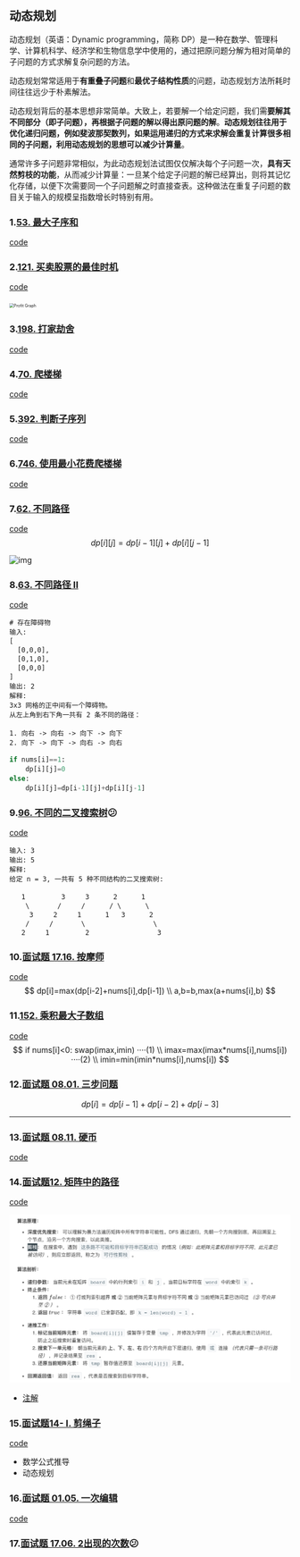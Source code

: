 ## 动态规划

动态规划（英语：Dynamic programming，简称 DP）是一种在数学、管理科学、计算机科学、经济学和生物信息学中使用的，通过把原问题分解为相对简单的子问题的方式求解复杂问题的方法。

动态规划常常适用于**有重叠子问题**和**最优子结构性质**的问题，动态规划方法所耗时间往往远少于朴素解法。

动态规划背后的基本思想非常简单。大致上，若要解一个给定问题，我们需**要解其不同部分（即子问题），再根据子问题的解以得出原问题的解**。**动态规划往往用于优化递归问题，例如斐波那契数列，如果运用递归的方式来求解会重复计算很多相同的子问题，利用动态规划的思想可以减少计算量**。

通常许多子问题非常相似，为此动态规划法试图仅仅解决每个子问题一次，**具有天然剪枝的功能**，从而减少计算量：一旦某个给定子问题的解已经算出，则将其记忆化存储，以便下次需要同一个子问题解之时直接查表。这种做法在重复子问题的数目关于输入的规模呈指数增长时特别有用。

### 1.[53. 最大子序和](https://leetcode-cn.com/problems/maximum-subarray/)

[code](1.py)

### 2.[121. 买卖股票的最佳时机](https://leetcode-cn.com/problems/best-time-to-buy-and-sell-stock/)

[code](2.py)

<img src="https://pic.leetcode-cn.com/cc4ef55d97cfef6f9215285c7573027c4b265c31101dd54e8555a7021c95c927-file_1555699418271" alt="Profit Graph" style="zoom:50%;" />

### 3.[198. 打家劫舍](https://leetcode-cn.com/problems/house-robber/)

[code](3.py)

### 4.[70. 爬楼梯](https://leetcode-cn.com/problems/climbing-stairs/)

[code](4.py)

### 5.[392. 判断子序列](https://leetcode-cn.com/problems/is-subsequence/)

[code](5.py)

### 6.[746. 使用最小花费爬楼梯](https://leetcode-cn.com/problems/min-cost-climbing-stairs/)

[code](6.py)

### 7.[62. 不同路径](https://leetcode-cn.com/problems/unique-paths/)

[code](7.py)
$$
dp[i][j]=dp[i-1][j]+dp[i][j-1]
$$


![img](https://assets.leetcode-cn.com/aliyun-lc-upload/uploads/2018/10/22/robot_maze.png)

### 8.[63. 不同路径 II](https://leetcode-cn.com/problems/unique-paths-ii/)

[code](8.py)

```
# 存在障碍物
输入:
[
  [0,0,0],
  [0,1,0],
  [0,0,0]
]
输出: 2
解释:
3x3 网格的正中间有一个障碍物。
从左上角到右下角一共有 2 条不同的路径：

1. 向右 -> 向右 -> 向下 -> 向下
2. 向下 -> 向下 -> 向右 -> 向右
```

```python
if nums[i]==1:
	dp[i][j]=0
else:
	dp[i][j]=dp[i-1][j]+dp[i][j-1]
```



### 9.[96. 不同的二叉搜索树](https://leetcode-cn.com/problems/unique-binary-search-trees/):confused:

[code](9.py)

```
输入: 3
输出: 5
解释:
给定 n = 3, 一共有 5 种不同结构的二叉搜索树:

   1         3     3      2      1
    \       /     /      / \      \
     3     2     1      1   3      2
    /     /       \                 \
   2     1         2                 3

```

### 10.[面试题 17.16. 按摩师](https://leetcode-cn.com/problems/the-masseuse-lcci/)

[code](10.py)
$$
dp[i]=max(dp[i-2]+nums[i],dp[i-1]) \\
a,b=b,max(a+nums[i],b)
$$


### 11.[152. 乘积最大子数组](https://leetcode-cn.com/problems/maximum-product-subarray/)

[code](11.py)
$$
if nums[i]<0: swap(imax,imin)    ····(1) \\ 
imax=max(imax*nums[i],nums[i]) ····(2) \\
imin=min(imin*nums[i],nums[i])
$$




### 12.[面试题 08.01. 三步问题](https://leetcode-cn.com/problems/three-steps-problem-lcci/)

$$
dp[i]=dp[i-1]+dp[i-2]+dp[i-3]
$$



<hr>

### 13.[面试题 08.11. 硬币](https://leetcode-cn.com/problems/coin-lcci/)

[code](13.py)



### 14.[面试题12. 矩阵中的路径](https://leetcode-cn.com/problems/ju-zhen-zhong-de-lu-jing-lcof/)

[code](14.py)

<img src="README.assets/image-20200412144134467.png" alt="image-20200412144134467" style="zoom:50%;" />

- [注解](https://leetcode-cn.com/problems/ju-zhen-zhong-de-lu-jing-lcof/solution/mian-shi-ti-12-ju-zhen-zhong-de-lu-jing-shen-du-yo/)





### 15.[面试题14- I. 剪绳子](https://leetcode-cn.com/problems/jian-sheng-zi-lcof/)

[code](15.py)

- 数学公式推导
- 动态规划

### 16.[面试题 01.05. 一次编辑](https://leetcode-cn.com/problems/one-away-lcci/)

[code](16.py)

### 17.[面试题 17.06. 2出现的次数](https://leetcode-cn.com/problems/number-of-2s-in-range-lcci/):confused:





